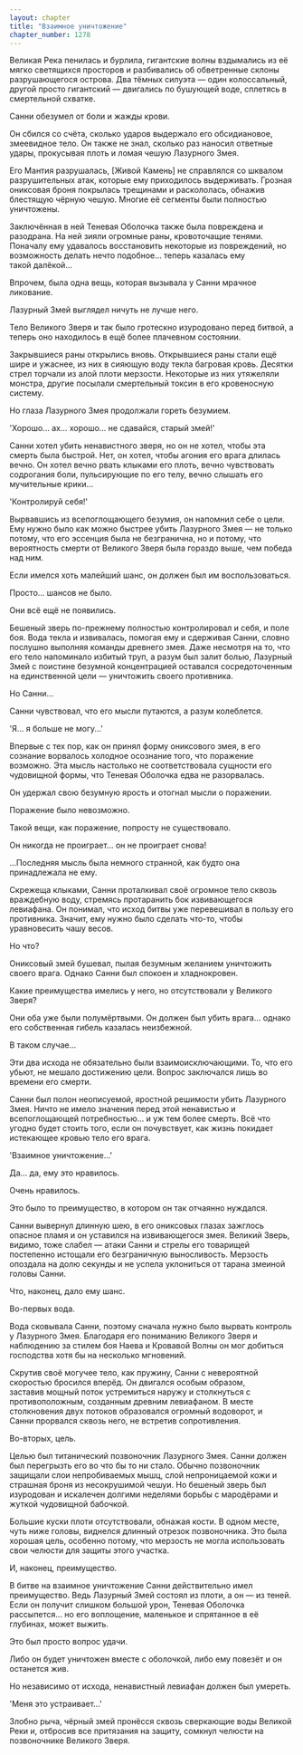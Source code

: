 ```yaml
---
layout: chapter
title: "Взаимное уничтожение"
chapter_number: 1278
---
```


Великая Река пенилась и бурлила, гигантские волны вздымались из её мягко светящихся просторов и разбивались об обветренные склоны разрушающегося острова. Два тёмных силуэта — один колоссальный, другой просто гигантский — двигались по бушующей воде, сплетясь в смертельной схватке.

Санни обезумел от боли и жажды крови.

Он сбился со счёта, сколько ударов выдержало его обсидиановое, змеевидное тело. Он также не знал, сколько раз наносил ответные удары, прокусывая плоть и ломая чешую Лазурного Змея.

Его Мантия разрушалась, [Живой Камень] не справлялся со шквалом разрушительных атак, которые ему приходилось выдерживать. Грозная ониксовая броня покрылась трещинами и раскололась, обнажив блестящую чёрную чешую. Многие её сегменты были полностью уничтожены.

Заключённая в ней Теневая Оболочка также была повреждена и разодрана. На ней зияли огромные раны, кровоточащие тенями. Поначалу ему удавалось восстановить некоторые из повреждений, но возможность делать нечто подобное... теперь казалась ему такой далёкой...

Впрочем, была одна вещь, которая вызывала у Санни мрачное ликование.

Лазурный Змей выглядел ничуть не лучше него.

Тело Великого Зверя и так было гротескно изуродовано перед битвой, а теперь оно находилось в ещё более плачевном состоянии.

Закрывшиеся раны открылись вновь. Открывшиеся раны стали ещё шире и ужаснее, из них в сияющую воду текла багровая кровь. Десятки стрел торчали из алой плоти мерзости. Некоторые из них утяжеляли монстра, другие посылали смертельный токсин в его кровеносную систему.

Но глаза Лазурного Змея продолжали гореть безумием.

'Хорошо... ах... хорошо... не сдавайся, старый змей!'

Санни хотел убить ненавистного зверя, но он не хотел, чтобы эта смерть была быстрой. Нет, он хотел, чтобы агония его врага длилась вечно. Он хотел вечно рвать клыками его плоть, вечно чувствовать содрогания боли, пульсирующие по его телу, вечно слышать его мучительные крики...

'Контролируй себя!'

Вырвавшись из всепоглощающего безумия, он напомнил себе о цели. Ему нужно было как можно быстрее убить Лазурного Змея — не только потому, что его эссенция была не безгранична, но и потому, что вероятность смерти от Великого Зверя была гораздо выше, чем победа над ним.

Если имелся хоть малейший шанс, он должен был им воспользоваться.

Просто... шансов не было.

Они всё ещё не появились.

Бешеный зверь по-прежнему полностью контролировал и себя, и поле боя. Вода текла и извивалась, помогая ему и сдерживая Санни, словно послушно выполняя команды древнего змея. Даже несмотря на то, что его тело напоминало избитый труп, а разум был залит болью, Лазурный Змей с поистине безумной концентрацией оставался сосредоточенным на единственной цели — уничтожить своего противника.

Но Санни...

Санни чувствовал, что его мысли путаются, а разум колеблется.

'Я... я больше не могу...'

Впервые с тех пор, как он принял форму ониксового змея, в его сознание ворвалось холодное осознание того, что поражение возможно. Эта мысль настолько не соответствовала сущности его чудовищной формы, что Теневая Оболочка едва не разорвалась.

Он удержал свою безумную ярость и отогнал мысли о поражении.

Поражение было невозможно.

Такой вещи, как поражение, попросту не существовало.

Он никогда не проиграет... он не проиграет снова!

...Последняя мысль была немного странной, как будто она принадлежала не ему.

Скрежеща клыками, Санни проталкивал своё огромное тело сквозь враждебную воду, стремясь протаранить бок извивающегося левиафана. Он понимал, что исход битвы уже перевешивал в пользу его противника. Значит, ему нужно было сделать что-то, чтобы уравновесить чашу весов.

Но что?

Ониксовый змей бушевал, пылая безумным желанием уничтожить своего врага. Однако Санни был спокоен и хладнокровен.

Какие преимущества имелись у него, но отсутствовали у Великого Зверя?

Они оба уже были полумёртвыми. Он должен был убить врага... однако его собственная гибель казалась неизбежной.

В таком случае...

Эти два исхода не обязательно были взаимоисключающими. То, что его убьют, не мешало достижению цели. Вопрос заключался лишь во времени его смерти.

Санни был полон неописуемой, яростной решимости убить Лазурного Змея. Ничто не имело значения перед этой ненавистью и всепоглощающей потребностью... и уж тем более смерть. Всё что угодно будет стоить того, если он почувствует, как жизнь покидает истекающее кровью тело его врага.

'Взаимное уничтожение...'

Да... да, ему это нравилось.

Очень нравилось.

Это было то преимущество, в котором он так отчаянно нуждался.

Санни вывернул длинную шею, в его ониксовых глазах зажглось опасное пламя и он уставился на извивающегося змея. Великий Зверь, видимо, тоже слабел — атаки Санни и стрелы его товарищей постепенно истощали его безграничную выносливость. Мерзость опоздала на долю секунды и не успела уклониться от тарана змеиной головы Санни.

Что, наконец, дало ему шанс.

Во-первых вода.

Вода сковывала Санни, поэтому сначала нужно было вырвать контроль у Лазурного Змея. Благодаря его пониманию Великого Зверя и наблюдению за стилем боя Наева и Кровавой Волны он мог добиться господства хотя бы на несколько мгновений.

Скрутив своё могучее тело, как пружину, Санни с невероятной скоростью бросился вперёд. Он двигался особым образом, заставив мощный поток устремиться наружу и столкнуться с противоположным, созданным древним левиафаном. В месте столкновения двух потоков образовался огромный водоворот, и Санни прорвался сквозь него, не встретив сопротивления.

Во-вторых, цель.

Целью был титанический позвоночник Лазурного Змея. Санни должен был перегрызть его во что бы то ни стало. Обычно позвоночник защищали слои непробиваемых мышц, слой непроницаемой кожи и страшная броня из несокрушимой чешуи. Но бешеный зверь был изуродован и искалечен долгими неделями борьбы с мародёрами и жуткой чудовищной бабочкой.

Большие куски плоти отсутствовали, обнажая кости. В одном месте, чуть ниже головы, виднелся длинный отрезок позвоночника. Это была хорошая цель, особенно потому, что мерзость не могла использовать свои челюсти для защиты этого участка.

И, наконец, преимущество.

В битве на взаимное уничтожение Санни действительно имел преимущество. Ведь Лазурный Змей состоял из плоти, а он — из теней. Если он получит слишком большой урон, Теневая Оболочка рассыпется... но его воплощение, маленькое и спрятанное в её глубинах, может выжить.

Это был просто вопрос удачи.

Либо он будет уничтожен вместе с оболочкой, либо ему повезёт и он останется жив.

Но независимо от исхода, ненавистный левиафан должен был умереть.

'Меня это устраивает...'

Злобно рыча, чёрный змей пронёсся сквозь сверкающие воды Великой Реки и, отбросив все притязания на защиту, сомкнул челюсти на позвоночнике Великого Зверя.